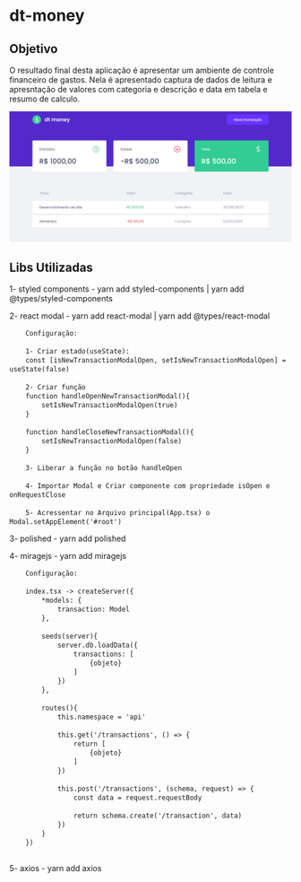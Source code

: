 # dt-money

## Objetivo

O resultado final desta aplicação é apresentar um ambiente de controle financeiro de gastos. Nela é apresentado captura de dados de leitura e apresntação de valores com categoria e descrição e data em tabela e resumo de calculo.

![Tela de apresentação](./src/assets/img1.png)

## Libs Utilizadas

1- styled components - yarn add styled-components | yarn add @types/styled-components

2- react modal - yarn add react-modal | yarn add @types/react-modal
```
    Configuração:
    
    1- Criar estado(useState):
    const [isNewTransactionModalOpen, setIsNewTransactionModalOpen] = useState(false)

    2- Criar função
    function handleOpenNewTransactionModal(){
        setIsNewTransactionModalOpen(true)
    }

    function handleCloseNewTransactionModal(){
        setIsNewTransactionModalOpen(false)
    }

    3- Liberar a função no botão handleOpen

    4- Importar Modal e Criar componente com propriedade isOpen e onRequestClose

    5- Acressentar no Arquivo principal(App.tsx) o Modal.setAppElement('#root')
```

3- polished - yarn add polished

4- miragejs - yarn add miragejs
```
    Configuração:

    index.tsx -> createServer({
        *models: {
            transaction: Model
        },

        seeds(server){
            server.db.loadData({
                transactions: [
                    {objeto}
                ]
            })
        },
        
        routes(){
            this.namespace = 'api'

            this.get('/transactions', () => {
                return [
                    {objeto}
                ]
            })

            this.post('/transactions', (schema, request) => {
                const data = request.requestBody

                return schema.create('/transaction', data)
            })
        }
    })
    
```

5- axios - yarn add axios

